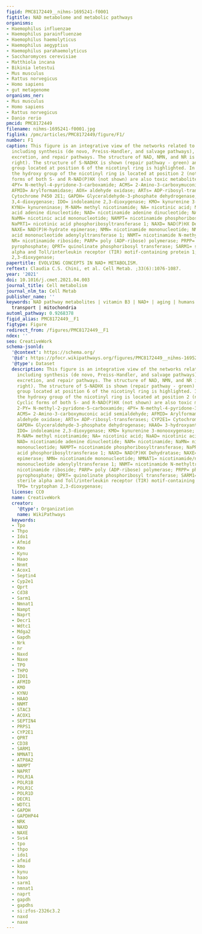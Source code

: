 ```yaml
---
figid: PMC8172449__nihms-1695241-f0001
figtitle: NAD metabolome and metabolic pathways
organisms:
- Haemophilus influenzae
- Haemophilus parainfluenzae
- Haemophilus haemolyticus
- Haemophilus aegyptius
- Haemophilus parahaemolyticus
- Saccharomyces cerevisiae
- Matthiola incana
- Bikinia letestui
- Mus musculus
- Rattus norvegicus
- Homo sapiens
- gut metagenome
organisms_ner:
- Mus musculus
- Homo sapiens
- Rattus norvegicus
- Danio rerio
pmcid: PMC8172449
filename: nihms-1695241-f0001.jpg
figlink: /pmc/articles/PMC8172449/figure/F1/
number: F1
caption: This figure is an integrative view of the networks related to NAD metabolism,
  including synthesis (de novo, Preiss-Handler, and salvage pathways), degradation,
  excretion, and repair pathways. The structure of NAD, NMN, and NR is shown (upper
  right). The structure of S-NADHX is shown (repair pathway - green) and the hydroxy
  group located at position 6 of the nicotinyl ring is highlighted. In the R-configuration
  the hydroxy group of the nicotinyl ring is located at position 2 (not shown). Cyclic
  forms of both S- and R-NAD(P)HX (not shown) are also toxic metabolites. 2-PY= N-methyl-2-pyridone-5-carboxamide;
  4PY= N-methyl-4-pyridone-3-carboxamide; ACMS= 2-Amino-3-carboxymuconic acid semialdehyde;
  AFMID= Arylformamidase; AOX= aldehyde oxidase; ARTs= ADP-ribosyl-transferases; CYP2E1=
  Cytochrome P450 2E1; GAPDH= Glyceraldehyde-3-phosphate dehydrogenase; HAAO= 3-hydroxyanthranilate
  3,4-dioxygenase; IDO= indoleamine 2,3-dioxygenase; KMO= kynurenine 3-monooxygenase;
  KYNU= kynureninase; M-NAM= methyl nicotinamide; NA= nicotinic acid; NaAD= nicotinic
  acid adenine dinucleotide; NAD= nicotinamide adenine dinucleotide; NAM= nicotinamide;
  NaMN= nicotinic acid mononucleotide; NAMPT= nicotinamide phosphoribosyltransferase;
  NaPRT1= nicotinic acid phosphoribosyltransferase 1; NAXD= NAD(P)HX Dehydratase;
  NAXE= NAD(P)H-hydrate epimerase; NMN= nicotinamide mononucleotide; NMNAT1= nicotinamide/nicotinic
  acid mononucleotide adenylyltransferase 1; NNMT= nicotinamide N-methyltranferase;
  NR= nicotinamide riboside; PARP= poly (ADP-ribose) polymerase; PRPP= phosphoribosyl
  pyrophosphate; QPRT= quinolinate phosphoribosyl transferase; SARM1= short for sterile
  alpha and Toll/interleukin receptor (TIR) motif-containing protein 1; TPO= tryptophan
  2,3-dioxygenase;
papertitle: EVOLVING CONCEPTS IN NAD+ METABOLISM.
reftext: Claudia C.S. Chini, et al. Cell Metab. ;33(6):1076-1087.
year: '2021'
doi: 10.1016/j.cmet.2021.04.003
journal_title: Cell metabolism
journal_nlm_ta: Cell Metab
publisher_name: ''
keywords: NAD pathway metabolites | vitamin B3 | NAD+ | aging | humans | disease |
  transport | mitochondria
automl_pathway: 0.9268378
figid_alias: PMC8172449__F1
figtype: Figure
redirect_from: /figures/PMC8172449__F1
ndex: ''
seo: CreativeWork
schema-jsonld:
  '@context': https://schema.org/
  '@id': https://pfocr.wikipathways.org/figures/PMC8172449__nihms-1695241-f0001.html
  '@type': Dataset
  description: This figure is an integrative view of the networks related to NAD metabolism,
    including synthesis (de novo, Preiss-Handler, and salvage pathways), degradation,
    excretion, and repair pathways. The structure of NAD, NMN, and NR is shown (upper
    right). The structure of S-NADHX is shown (repair pathway - green) and the hydroxy
    group located at position 6 of the nicotinyl ring is highlighted. In the R-configuration
    the hydroxy group of the nicotinyl ring is located at position 2 (not shown).
    Cyclic forms of both S- and R-NAD(P)HX (not shown) are also toxic metabolites.
    2-PY= N-methyl-2-pyridone-5-carboxamide; 4PY= N-methyl-4-pyridone-3-carboxamide;
    ACMS= 2-Amino-3-carboxymuconic acid semialdehyde; AFMID= Arylformamidase; AOX=
    aldehyde oxidase; ARTs= ADP-ribosyl-transferases; CYP2E1= Cytochrome P450 2E1;
    GAPDH= Glyceraldehyde-3-phosphate dehydrogenase; HAAO= 3-hydroxyanthranilate 3,4-dioxygenase;
    IDO= indoleamine 2,3-dioxygenase; KMO= kynurenine 3-monooxygenase; KYNU= kynureninase;
    M-NAM= methyl nicotinamide; NA= nicotinic acid; NaAD= nicotinic acid adenine dinucleotide;
    NAD= nicotinamide adenine dinucleotide; NAM= nicotinamide; NaMN= nicotinic acid
    mononucleotide; NAMPT= nicotinamide phosphoribosyltransferase; NaPRT1= nicotinic
    acid phosphoribosyltransferase 1; NAXD= NAD(P)HX Dehydratase; NAXE= NAD(P)H-hydrate
    epimerase; NMN= nicotinamide mononucleotide; NMNAT1= nicotinamide/nicotinic acid
    mononucleotide adenylyltransferase 1; NNMT= nicotinamide N-methyltranferase; NR=
    nicotinamide riboside; PARP= poly (ADP-ribose) polymerase; PRPP= phosphoribosyl
    pyrophosphate; QPRT= quinolinate phosphoribosyl transferase; SARM1= short for
    sterile alpha and Toll/interleukin receptor (TIR) motif-containing protein 1;
    TPO= tryptophan 2,3-dioxygenase;
  license: CC0
  name: CreativeWork
  creator:
    '@type': Organization
    name: WikiPathways
  keywords:
  - Tpo
  - Thpo
  - Ido1
  - Afmid
  - Kmo
  - Kynu
  - Haao
  - Nnmt
  - Acox1
  - Septin4
  - Cyp2e1
  - Qprt
  - Cd38
  - Sarm1
  - Nmnat1
  - Nampt
  - Naprt
  - Decr1
  - Wdtc1
  - Mdga2
  - Gapdh
  - Nrk
  - nr
  - Naxd
  - Naxe
  - TPO
  - THPO
  - IDO1
  - AFMID
  - KMO
  - KYNU
  - HAAO
  - NNMT
  - STAC3
  - ACOX1
  - SEPTIN4
  - PRPS1
  - CYP2E1
  - QPRT
  - CD38
  - SARM1
  - NMNAT1
  - ATP8A2
  - NAMPT
  - NAPRT
  - POLR1A
  - POLR1B
  - POLR1C
  - POLR1D
  - DECR1
  - WDTC1
  - GAPDH
  - GAPDHP44
  - NRK
  - NAXD
  - NAXE
  - Svs4
  - tpo
  - thpo
  - ido1
  - afmid
  - kmo
  - kynu
  - haao
  - sarm1
  - nmnat1
  - naprt
  - gapdh
  - gapdhs
  - si:zfos-2326c3.2
  - naxd
  - naxe
---
```

